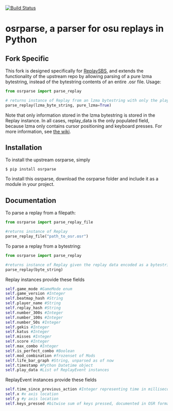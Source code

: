 [![Build Status](https://travis-ci.org/kszlim/osu-replay-parser.svg?branch=master)](https://travis-ci.org/kszlim/osu-replay-parser)
# osrparse, a parser for osu replays in Python

## Fork Specific
This fork is designed specifically for [ReplaySBS](https://github.com/Smitty1298/ReplaySBS), and extends the functionality of the upstream repo by allowing parsing of a pure lzma bytestring, instead of the bytestring contents of an entire .osr file. Usage:
```python
from osrparse import parse_replay

# returns instance of Replay from an lzma bytestring with only the play_data field nonnull.
parse_replay(lzma_byte_string, pure_lzma=True)
```

Note that only information stored in the lzma bytestring is stored in the Replay instance. In all cases, replay_data is the only populated field, because lzma only contains cursor positioning and keyboard presses. For more information, see [the wiki](https://osu.ppy.sh/help/wiki/osu%21_File_Formats/Osr_%28file_format%29).

## Installation
To install the upstream osrparse, simply
```
$ pip install osrparse
```

To install this osrparse, download the osrparse folder and include it as a module in your project.

## Documentation
To parse a replay from a filepath:
```python
from osrparse import parse_replay_file

#returns instance of Replay
parse_replay_file("path_to_osr.osr")
```

To parse a replay from a bytestring:
```python
from osrparse import parse_replay

#returns instance of Replay given the replay data encoded as a bytestring
parse_replay(byte_string)
```
Replay instances provide these fields
```python
self.game_mode #GameMode enum
self.game_version #Integer
self.beatmap_hash #String
self.player_name #String
self.replay_hash #String
self.number_300s #Integer
self.number_100s #Integer
self.number_50s #Integer
self.gekis #Integer
self.katus #Integer
self.misses #Integer
self.score #Integer
self.max_combo #Integer
self.is_perfect_combo #Boolean
self.mod_combination #frozenset of Mods
self.life_bar_graph #String, unparsed as of now
self.timestamp #Python Datetime object
self.play_data #List of ReplayEvent instances
```

ReplayEvent instances provide these fields
```python
self.time_since_previous_action #Integer representing time in milliseconds
self.x #x axis location
self.y #y axis location
self.keys_pressed #bitwise sum of keys pressed, documented in OSR format page
```

